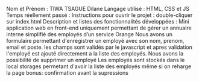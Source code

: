 Nom et Prénom : TIWA TSAGUE Dilane 
Langage utilisé : HTML, CSS et JS 
Temps réellement passé : 
Instructions pour ouvrir le projet : double-cliquer sur index.html 
Description et listes des fonctionnalités développées :
 Mini application web en front-end uniquement permettant de gérer un annuaire interne simplifié des employés d’un service Orange Nous avons un formulaire permettant d'enregistrer un employé avec son nom, prenom, email et poste. 
 les champs sont validés par le javascript et apres validation l'employé est ajouté directement a la liste des employés. 
 Nous avons la possibilité de supprimer un employé Les employés sont stockés dans le local storages permetant d'avoir la liste des employés même si on reharge la page 
 bonus: confirmation avant la supressions